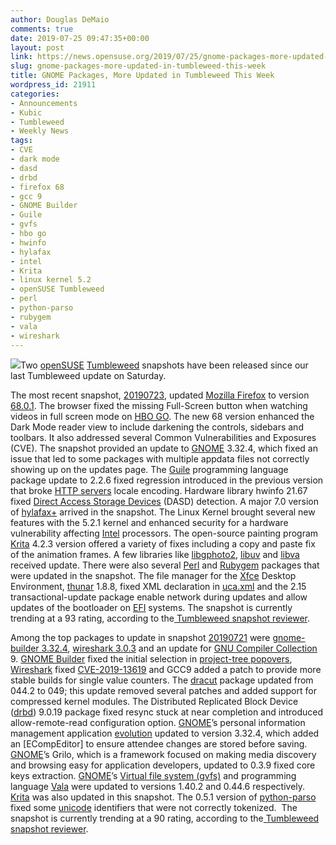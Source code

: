 ```yaml
---
author: Douglas DeMaio
comments: true
date: 2019-07-25 09:47:35+00:00
layout: post
link: https://news.opensuse.org/2019/07/25/gnome-packages-more-updated-in-tumbleweed-this-week/
slug: gnome-packages-more-updated-in-tumbleweed-this-week
title: GNOME Packages, More Updated in Tumbleweed This Week
wordpress_id: 21911
categories:
- Announcements
- Kubic
- Tumbleweed
- Weekly News
tags:
- CVE
- dark mode
- dasd
- drbd
- firefox 68
- gcc 9
- GNOME Builder
- Guile
- gvfs
- hbo go
- hwinfo
- hylafax
- intel
- Krita
- linux kernel 5.2
- openSUSE Tumbleweed
- perl
- python-parso
- rubygem
- vala
- wireshark
---
```


![](/wp-content/uploads/2019/04/release-is-coming-black.png)Two [openSUSE](https://www.opensuse.org/) [Tumbleweed](https://en.opensuse.org/Portal:Tumbleweed) snapshots have been released since our last Tumbleweed update on Saturday.

The most recent snapshot, [20190723](https://lists.opensuse.org/opensuse-factory/2019-07/msg00329.html), updated [Mozilla Firefox](https://www.mozilla.org/en-US/firefox/new/) to version [68.0.1](https://www.mozilla.org/en-US/firefox/68.0.1/releasenotes/). The browser fixed the missing Full-Screen button when watching videos in full screen mode on [HBO GO](http://www.hbogo.com/). The new 68 version enhanced the Dark Mode reader view to include darkening the controls, sidebars and toolbars. It also addressed several Common Vulnerabilities and Exposures (CVE). The snapshot provided an update to [GNOME](https://www.gnome.org/) 3.32.4, which fixed an issue that led to some packages with multiple appdata files not correctly showing up on the updates page. The [Guile](https://www.gnu.org/software/guile/) programming language package update to 2.2.6 fixed regression introduced in the previous version that broke [HTTP servers](https://en.wikipedia.org/wiki/Web_server) locale encoding. Hardware library hwinfo 21.67 fixed [Direct Access Storage Devices](https://en.wikipedia.org/wiki/Direct-access_storage_device) (DASD) detection. A major 7.0 version of [hylafax+](https://hylafax.sourceforge.io/) arrived in the snapshot. The Linux Kernel brought several new features with the 5.2.1 kernel and enhanced security for a hardware vulnerability affecting [Intel](https://www.intel.com/) processors. The open-source painting program [Krita](https://krita.org/en/) 4.2.3 version offered a variety of fixes including a copy and paste fix of the animation frames. A few libraries like [libgphoto2](http://www.gphoto.org/proj/libgphoto2/), [libuv](https://github.com/libuv/libuv) and [libva](https://github.com/intel/libva) received update. There were also several [Perl](https://www.perl.org/) and [Rubygem](https://rubygems.org/) packages that were updated in the snapshot. The file manager for the [Xfce](https://www.xfce.org/) Desktop Environment, [thunar](https://en.wikipedia.org/wiki/Thunar) 1.8.8, fixed XML declaration in [uca.xml](https://github.com/barrydegraaff/thunar/blob/master/uca.xml) and the 2.15 transactional-update package enable network during updates and allow updates of the bootloader on [EFI](https://www.efi.com/) systems. The snapshot is currently trending at a 93 rating, according to the[ Tumbleweed snapshot reviewer](http://review.tumbleweed.boombatower.com/).

Among the top packages to update in snapshot [20190721](https://lists.opensuse.org/opensuse-factory/2019-07/msg00305.html) were [gnome-builder 3.32.4](https://blogs.gnome.org/chergert/2019/01/17/builder-3-32-sightings/), [wireshark 3.0.3](https://www.wireshark.org/docs/relnotes/wireshark-3.0.3.html) and an update for [GNU Compiler Collection](https://gcc.gnu.org/) 9. [GNOME Builder](https://wiki.gnome.org/Apps/Builder) fixed the initial selection in [project-tree popovers](https://github.com/valor-software/ng2-tree/issues/144), [Wireshark](https://www.wireshark.org/) fixed [CVE-2019-13619](https://cve.mitre.org/cgi-bin/cvename.cgi?name=CVE-2019-13619) and GCC9 added a patch to provide more stable builds for single value counters. The [dracut](https://dracut.wiki.kernel.org/index.php/Main_Page) package updated from 044.2 to 049; this update removed several patches and added support for compressed kernel modules. The Distributed Replicated Block Device ([drbd](https://docs.linbit.com/docs/users-guide-9.0/)) 9.0.19 package fixed resync stuck at near completion and introduced allow-remote-read configuration option. [GNOME](https://www.gnome.org/)’s personal information management application [evolution](https://wiki.gnome.org/Apps/Evolution) updated to version 3.32.4, which added an [ECompEditor] to ensure attendee changes are stored before saving. [GNOME](https://www.gnome.org/)’s Grilo, which is a framework focused on making media discovery and browsing easy for application developers, updated to 0.3.9 fixed core keys extraction. [GNOME](https://www.gnome.org/)’s [Virtual file system (gvfs)](https://wiki.gnome.org/Projects/gvfs) and programming language [Vala](https://wiki.gnome.org/Projects/Vala) were updated to versions 1.40.2 and 0.44.6 respectively. [Krita](https://krita.org/en/) was also updated in this snapshot. The 0.5.1 version of [python-parso](https://pypi.org/project/parso/) fixed some [unicode](https://en.wikipedia.org/wiki/Unicode) identifiers that were not correctly tokenized.  The snapshot is currently trending at a 90 rating, according to the[ Tumbleweed snapshot reviewer](http://review.tumbleweed.boombatower.com/).

